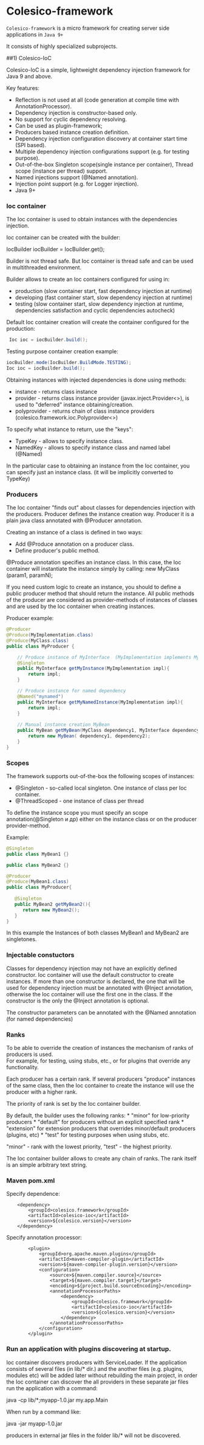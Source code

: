 # Colesico-framework

`Colesico-framework` is a micro framework for creating server side applications in `Java 9+`

It consists of highly specialized subprojects.

##1) Colesico-IoC 

Colesico-IoC is a simple, lightweight dependency injection framework for Java 9 and above.

Key features:

* Reflection is not used at all (code generation at compile time with AnnotationProcessor).
* Dependency injection is constructor-based only.
* No support for cyclic dependency resolving.
* Can be used as plugin-framework;
* Producers based instance creation definition.
* Dependency injection configuration discovery at container start time (SPI based).
* Multiple dependency injection configurations support (e.g. for testing purpose).
* Out-of-the-box Singleton scope(single instance per container), Thread scope (instance per thread) support.
* Named injections support (@Named annotation).
* Injection point support (e.g. for Logger injection).
* Java 9+


### Ioc container

The Ioc container is used to obtain instances with the dependencies injection.

Ioc container can be created with the builder:

IocBuilder iocBuilder = IocBuilder.get();

Builder is not thread safe. But Ioc container is thread safe and can be used in multithreaded environment.

Builder allows to create an Ioc containers configured for using in:

* production (slow container start, fast dependency injection at runtime)
* developing  (fast container start, slow dependency injection at runtime)
* testing  (slow container start, slow dependency injection at runtime, dependencies satisfaction and cyclic dependencies autocheck)

Default Ioc container creation will create the container configured for the production:

```java
 Ioc ioc = iocBuilder.build();
```
Testing purpose container creation example:


```java
iocBuilder.mode(IocBuilder.BuildMode.TESTING);
Ioc ioc = iocBuilder.build();
```

Obtaining instances with injected dependencies is done using methods:
* instance - returns class instance
* provider - returns class instance provider  (javax.inject.Provider<>), is used to "deferred" instance obtaining/creation.
* polyprovider  - returns chain of class instance providers (colesico.framework.ioc.Polyprovider<>)

To specify what instance to return, use the "keys":

* TypeKey - allows to specify instance class.
* NamedKey - allows to specify instance class and named label (@Named)

In the particular case to obtaining an instance from the Ioc container, you can specify just an instance class. (it will be implicitly converted to TypeKey)

### Producers

The Ioc container "finds out" about classes for dependencies injection with the producers.
Producer defines the instance creation way. Producer it is a plain java class annotated with @Producer annotation.

Creating an instance of a class is defined in two ways:
* Add @Produce annotation on a producer class.
* Define producer's public method. 

@Produce annotation specifies an instance class. In this case, the Ioc container will instantiate the instance simply by calling: new MyClass (param1, paramN);

If you need custom logic to create an instance, you should to define a public producer method that should return the instance.
All public methods of the producer are considered as provider-methods of instances of classes and are used by the Ioc container when creating instances.

Producer example:

```java
@Producer
@Produce(MyImplementation.class)
@Produce(MyClass.class)
public class MyProducer {

    // Produce instance of MyInterface  (MyImplementation implements MyInterface) 
    @Singleton
    public MyInterface getMyInstance(MyImplementation impl){
        return impl;
    }

    // Produce instance for named dependency
    @Named("mynamed")
    public MyInterface getMyNamedInstance(MyImplementation impl){
        return impl;
    }
    
    // Manual instance creation MyBean
    public MyBean getMyBean(MyClass dependency1, MyInterface dependency2){
        return new MyBean( dependency1, dependency2);
    }
}
```

### Scopes

The framework supports out-of-the-box the following scopes of instances:

* @Singleton - so-called local singleton. One instance of class per Ioc container.
* @ThreadScoped - one instance of class per thread


To define the instance scope you must specify an scope annotation(@Singleton и др) either on the instance class or on the producer provider-method.

Example:

```java
@Singleton
public class MyBean1 {}

public class MyBean2 {}

@Producer
@Produce(MyBean1.class)
public class MyProducer{
   
   @Singleton
   public MyBean2 getMyBean2(){
      return new MyBean2();
   }
}
```

In this example the Instances of both classes MyBean1 and MyBean2 are singletones.

### Injectable constuctors

Classes for  dependency injection may not have an explicitly defined constructor. Ioc container will use the default constructor to create instances.
If more than one constructor is declared, the one that will be used for dependency injection must be annotated
with @Inject annotation, otherwise the Ioc container will use the first one in the class.
If the constructor is the only the @Inject annotation is optional.

The constructor parameters can be annotated with the @Named annotation (for named dependencies)

### Ranks

To be able to override the creation of instances the mechanism of ranks of producers is used.  
For example, for testing, using stubs, etc., or for plugins that override any functionality.

Each producer has a certain rank. If several producers "produce" instances of the same class,
then the Ioc container to create the instance will use the producer with a higher rank.

The priority of rank  is set by the Ioc container builder.

By default, the builder uses the following ranks:
    * "minor" for low-priority producers
    * "default" for producers without an explicit specified rank
    * "extension" for extension producers that overrides minor/default producers (plugins, etc)
    * "test" for testing purposes when using stubs, etc.
    
"minor" - rank with the lowest priority, "test" - the highest priority.

The Ioc container builder allows to create any chain of ranks.
The rank itself is an simple arbitrary text string.

### Maven pom.xml

Specify dependence:

        <dependency>
            <groupId>colesico.framework</groupId>
            <artifactId>colesico-ioc</artifactId>
            <version>${colesico.version}</version>
        </dependency>
        
Specify annotation processor:

            <plugin>
                <groupId>org.apache.maven.plugins</groupId>
                <artifactId>maven-compiler-plugin</artifactId>
                <version>${maven-compiler-plugin.version}</version>
                <configuration>
                    <source>${maven.compiler.source}</source>
                    <target>${maven.compiler.target}</target>
                    <encoding>${project.build.sourceEncoding}</encoding>
                    <annotationProcessorPaths>
                        <dependency>
                            <groupId>colesico.framework</groupId>
                            <artifactId>colesico-ioc</artifactId>
                            <version>${colesico.version}</version>
                        </dependency>
                    </annotationProcessorPaths>
                </configuration>
            </plugin>        
        

### Run an application with plugins discovering at startup.

Ioc container discovers producers with  ServiceLoader.
If the application consists of several files (in lib/* dir.)  and the another files (e.g. plugins, modules etc) will be added later 
without rebuilding the main project, in order the Ioc container can discover the all providers in these separate jar files run the application with a command:

java -cp lib/*;myapp-1.0.jar my.app.Main 

When run by a command like:
 
 java -jar  myapp-1.0.jar 
 
producers in external jar files in the folder lib/* will not be discovered.

